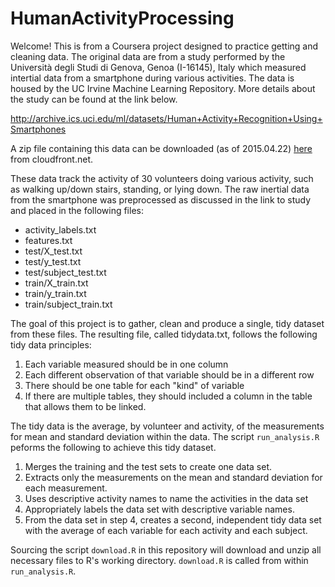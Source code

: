 # HumanActivityProcessing
Welcome! This is from a Coursera project designed to practice getting and cleaning data. The original data are from a study performed by the Università degli Studi di Genova, Genoa (I-16145), Italy which measured intertial data from a smartphone during various activities. The data is housed by the UC Irvine Machine Learning Repository. More details about the study can be found at the link below.

<http://archive.ics.uci.edu/ml/datasets/Human+Activity+Recognition+Using+Smartphones>

A zip file containing this data can be downloaded (as of 2015.04.22)  [here](https://d396qusza40orc.cloudfront.net/getdata%2Fprojectfiles%2FUCI%20HAR%20Dataset.zip) from cloudfront.net.

These data track the activity of 30 volunteers doing various activity, such as walking up/down stairs, standing, or lying down. The raw inertial data from the smartphone was preprocessed as discussed in the link to study and placed in the following files:
* activity_labels.txt
* features.txt
* test/X_test.txt
* test/y_test.txt
* test/subject_test.txt
* train/X_train.txt
* train/y_train.txt
* train/subject_train.txt

The goal of this project is to gather, clean and produce a single, tidy dataset from these files. The resulting file, called tidydata.txt, follows the following tidy data principles:
1. Each variable measured should be in one column
2. Each different observation of that variable should be in a different row
3. There should be one table for each "kind" of variable
4. If there are multiple tables, they should included a column in the table that allows them to be linked.
 
The tidy data is the average, by volunteer and activity, of the measurements for mean and standard deviation within the data. The script `run_analysis.R` peforms the following to achieve this tidy dataset.

1. Merges the training and the test sets to create one data set.
2. Extracts only the measurements on the mean and standard deviation for each measurement. 
3. Uses descriptive activity names to name the activities in the data set
4. Appropriately labels the data set with descriptive variable names. 
5. From the data set in step 4, creates a second, independent tidy data set with the average of each variable for each activity and each subject.

Sourcing the script `download.R` in this repository will download and unzip all necessary files to R's working directory. `download.R` is called from within `run_analysis.R`. 

